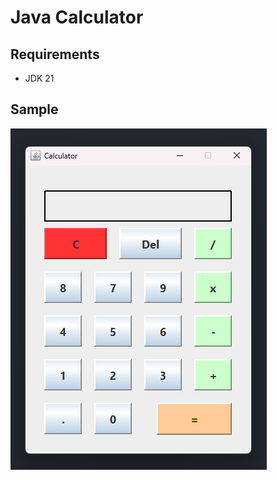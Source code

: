 # Java Calculator

## Requirements
- JDK 21

## Sample
![img](https://github.com/Kaelx/calculator_java/blob/main/assets/images/Screenshot2024-02-15220036.png)

